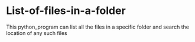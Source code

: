 # List-of-files-in-a-folder
This python_program can list all the files in a specific folder and search the location of any such files
